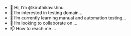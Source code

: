 - 👋 Hi, I’m @kiruthikavishnu
- 👀 I’m interested in testing domain...
- 🌱 I’m currently learning manual and automation testing...
- 💞️ I’m looking to collaborate on ...
- 📫 How to reach me ...

<!---
kiruthikavishnu/kiruthikavishnu is a ✨ special ✨ repository because its `README.md` (this file) appears on your GitHub profile.
You can click the Preview link to take a look at your changes.
--->
